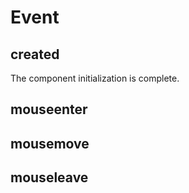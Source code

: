 # Event

## created

The component initialization is complete.

## mouseenter

## mousemove

## mouseleave